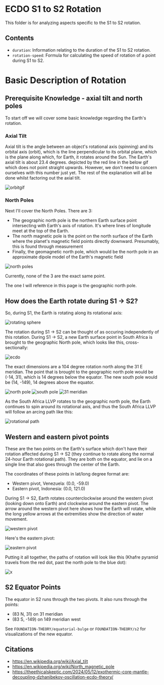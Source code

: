 # ECDO S1 to S2 Rotation

This folder is for analyzing aspects specific to the S1 to S2 rotation.

## Contents

- `duration`: Information relating to the duration of the S1 to S2 rotation.
- `rotation-speed`: Formula for calculating the speed of rotation of a point during S1 to S2.

# Basic Description of Rotation

## Prerequisite Knowledge - axial tilt and north poles

To start off we will cover some basic knowledge regarding the Earth's rotation.

### Axial Tilt

Axial tilt is the angle between an object's rotational axis (spinning) and its orbital axis (orbit), which is the line perpendicular to its orbital plane, which is the plane along which, for Earth, it rotates around the Sun. The Earth's axial tilt is about 23.4 degrees. depicted by the red line in the below gif which does not point straight upwards. However, we don't need to concern ourselves with this number just yet. The rest of the explanation will all be done whilst factoring out the axial tilt.

![orbitgif](img/earth-orbit.gif)

### North Poles

Next I'll cover the North Poles. There are 3:
- The geographic north pole is the northern Earth surface point intersecting with Earth's axis of rotation. It's where lines of longitude meet at the top of the Earth.
- The north magnetic pole is the point on the north surface of the Earth where the planet's magnetic field points directly downward. Presumably, this is found through measurement
- Finally, the geomagnetic north pole, which would be the north pole in an approximate dipole model of the Earth's magnetic field

![north poles](img/north-poles.png "north poles")

Currently, none of the 3 are the exact same point.

The one I will reference in this page is the geographic north pole.

## How does the Earth rotate during S1 -> S2?

So, during S1, the Earth is rotating along its rotational axis:

![rotating sphere](img/rotation.gif)

The rotation during S1 -> S2 can be thought of as occuring independently of this rotation. During S1 -> S2, a new Earth surface point in South Africa is brought to the geographic North pole, which looks like this, cross-sectionally:

![ecdo](img/ecdo-rotation.webp "ecdo")

The exact dimensions are a 104 degree rotation north along the 31 E meridian. The point that is brought to the geographic north pole would be (-14, 31), which is 14 degrees below the equator. The new south pole would be (14, -149), 14 degrees above the equator.

![north pole](img/north-pole.png "north pole")
![south pole](img/south-pole.png "south pole")
![31 meridian](img/31-meridian.webp "31 meridian")

As the South Africa LLVP rotates to the geographic north pole, the Earth continues to spin around its rotational axis, and thus the South Africa LLVP will follow an arcing path like this:

![rotational path](img/rotational-path.png "north pole rotation path")

## Western and eastern pivot points

These are the two points on the Earth's surface which don't have their rotation affected during S1 -> S2 (they continue to rotate along the normal 24-hour Earth rotational path). They are both on the equator, and lie on a single line that also goes through the center of the Earth.

The coordinates of these points in lat/long degree format are:
- Western pivot, Venezuela: (0.0, -59.0)
- Eastern pivot, Indonesia: (0.0, 121.0)

During S1 -> S2, Earth rotates counterclockwise around the western pivot (looking down onto Earth) and clockwise around the eastern pivot. The arrow around the western pivot here shows how the Earth will rotate, while the long yellow arrows at the extremities show the direction of water movement.

![western pivot](img/western-pivot.webp "western pivot")

Here's the eastern pivot:

![eastern pivot](img/eastern-pivot.png "eastern pivot")

Putting it all together, the paths of rotation will look like this (Khafre pyramid travels from the red dot, past the north pole to the blue dot):

![x](img/globe-viz.png "global rotation diagram")

## S2 Equator Points

The equator in S2 runs through the two pivots. It also runs through the points:
- (83 N, 31) on 31 meridian
- (83 S, -149) on 149 meridian west

See `FOUNDATION-THEORY/equatorial-bulge` or `FOUNDATION-THEORY/s2` for visualizations of the new equator.

## Citations

- https://en.wikipedia.org/wiki/Axial_tilt
- https://en.wikipedia.org/wiki/North_magnetic_pole
- https://theethicalskeptic.com/2024/05/12/exothermic-core-mantle-decoupling-dzhanibekov-oscillation-ecdo-theory/
